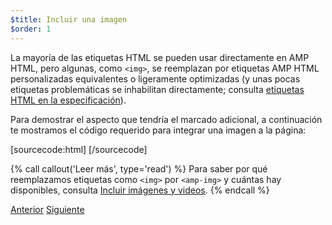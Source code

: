 ```yaml
---
$title: Incluir una imagen
$order: 1
---
```


La mayoría de las etiquetas HTML se pueden usar directamente en AMP HTML, pero algunas, como `<img>`, se reemplazan por etiquetas AMP HTML personalizadas equivalentes o ligeramente optimizadas (y unas pocas etiquetas problemáticas se inhabilitan directamente; consulta [etiquetas HTML en la especificación](/es/docs/reference/spec.html)).

Para demostrar el aspecto que tendría el marcado adicional, a continuación te mostramos el código requerido para integrar una imagen a la página:

[sourcecode:html]
<amp-img src="bienvenido.jpg" alt="Bienvenido" height="400" width="800"></amp-img>
[/sourcecode]

{% call callout('Leer más', type='read') %}
Para saber por qué reemplazamos etiquetas como `<img>` por `<amp-img>` y cuántas hay disponibles, consulta [Incluir imágenes y videos](/es/docs/guides/amp_replacements.html).
{% endcall %}

<div class="prev-next-buttons">
  <a class="button prev-button" href="/es/docs/tutorials/create/basic_markup.html"><span class="arrow-prev">Anterior</span></a>
  <a class="button next-button" href="/es/docs/tutorials/create/presentation_layout.html"><span class="arrow-next">Siguiente</span></a>
</div>

